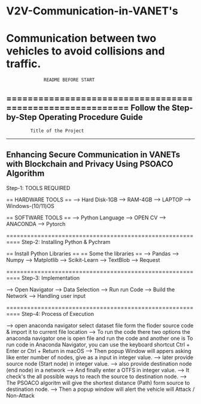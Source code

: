 # V2V-Communication-in-VANET's
Communication between two vehicles to avoid collisions and traffic.
==========================================================
                  README BEFORE START
==========================================================
Follow the Step-by-Step Operating Procedure Guide
----------------------------------------------------------
             Title of the Project
----------------------------------------------------------
Enhancing Secure Communication in VANETs with Blockchain and 
              Privacy Using PSOACO Algorithm
----------------------------------------------------------
Step-1: TOOLS REQUIRED

== HARDWARE TOOLS ==
--> Hard Disk-1GB
--> RAM-4GB
--> LAPTOP
--> Windows-(10/11)OS

== SOFTWARE TOOLS ==
--> Python Language
--> OPEN CV
--> ANACONDA
--> Pytorch

==========================================================
Step-2: Installing Python & Pychram

== Install Python Libraries ==
== Some the libraries ==
--> Pandas
--> Numpy
--> Matplotlib
--> Scikit-Learn
--> TextBlob
--> Request

==========================================================
Step-3: Implementation

--> Open Navigator
--> Data Selection
--> Run run Code
--> Build the Network
--> Handling user input

==========================================================
Step-4: Process of Execution

--> open anaconda navigator select dataset file form the floder
     source code & import it to current file location
--> To run the code there two options the anaconda navigator
    one is open file and run the code and another one is To run 
    code in Anaconda Navigator, you can use the keyboard shortcut
    Ctrl + Enter or Ctrl + Return in macOS
--> Then popup Window will appers asking like enter number of nodes,
     give as a input in integer value.
--> later provide source node (Start node) in integer value.
--> also provide destination node (end node) in a network
--> And finally enter a OTFS in integer value.
--> It check's the all possible ways to reach the 
    source to destination node.
--> The PSOACO algoritm will give the shortest distance (Path) form
    source to destination node.
--> Then a popup window will alert the vehicle will Attack / Non-Attack
    



